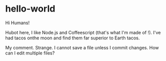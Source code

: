 # hello-world

Hi Humans!

Hubot here, I like Node.js and Coffeescript (that's what I'm made of !).
I've had tacos onthe moon and find them far superior to Earth tacos.

My comment. Strange. I cannot save a file unless I commit changes. How can I edit multiple files?
